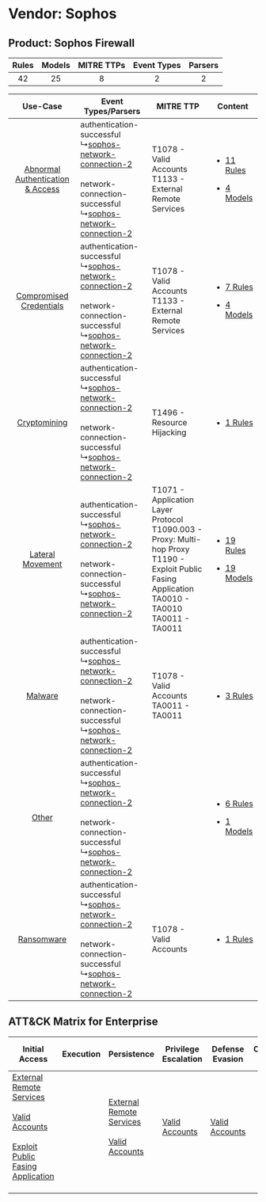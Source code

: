 Vendor: Sophos
==============
Product: Sophos Firewall
------------------------
| Rules | Models | MITRE TTPs | Event Types | Parsers |
|:-----:|:------:|:----------:|:-----------:|:-------:|
|  42   |   25   |     8      |      2      |    2    |

|    Use-Case    | Event Types/Parsers    | MITRE TTP    | Content    |
|:----:| ---- | ---- | ---- |
| [Abnormal Authentication & Access](../../../UseCases/uc_abnormal_authentication_&_access.md) |  authentication-successful<br> ↳[sophos-network-connection-2](Ps/pC_sophosnetworkconnection2.md)<br><br> network-connection-successful<br> ↳[sophos-network-connection-2](Ps/pC_sophosnetworkconnection2.md)<br> | T1078 - Valid Accounts<br>T1133 - External Remote Services<br>    | [<ul><li>11 Rules</li></ul><ul><li>4 Models</li></ul>](RM/r_m_sophos_sophos_firewall_Abnormal_Authentication_&_Access.md) |
|          [Compromised Credentials](../../../UseCases/uc_compromised_credentials.md)          |  authentication-successful<br> ↳[sophos-network-connection-2](Ps/pC_sophosnetworkconnection2.md)<br><br> network-connection-successful<br> ↳[sophos-network-connection-2](Ps/pC_sophosnetworkconnection2.md)<br> | T1078 - Valid Accounts<br>T1133 - External Remote Services<br>    | [<ul><li>7 Rules</li></ul><ul><li>4 Models</li></ul>](RM/r_m_sophos_sophos_firewall_Compromised_Credentials.md)    |
|    [Cryptomining](../../../UseCases/uc_cryptomining.md)    |  authentication-successful<br> ↳[sophos-network-connection-2](Ps/pC_sophosnetworkconnection2.md)<br><br> network-connection-successful<br> ↳[sophos-network-connection-2](Ps/pC_sophosnetworkconnection2.md)<br> | T1496 - Resource Hijacking<br>    | [<ul><li>1 Rules</li></ul>](RM/r_m_sophos_sophos_firewall_Cryptomining.md)    |
|    [Lateral Movement](../../../UseCases/uc_lateral_movement.md)    |  authentication-successful<br> ↳[sophos-network-connection-2](Ps/pC_sophosnetworkconnection2.md)<br><br> network-connection-successful<br> ↳[sophos-network-connection-2](Ps/pC_sophosnetworkconnection2.md)<br> | T1071 - Application Layer Protocol<br>T1090.003 - Proxy: Multi-hop Proxy<br>T1190 - Exploit Public Fasing Application<br>TA0010 - TA0010<br>TA0011 - TA0011<br> | [<ul><li>19 Rules</li></ul><ul><li>19 Models</li></ul>](RM/r_m_sophos_sophos_firewall_Lateral_Movement.md)    |
|    [Malware](../../../UseCases/uc_malware.md)    |  authentication-successful<br> ↳[sophos-network-connection-2](Ps/pC_sophosnetworkconnection2.md)<br><br> network-connection-successful<br> ↳[sophos-network-connection-2](Ps/pC_sophosnetworkconnection2.md)<br> | T1078 - Valid Accounts<br>TA0011 - TA0011<br>    | [<ul><li>3 Rules</li></ul>](RM/r_m_sophos_sophos_firewall_Malware.md)    |
|    [Other](../../../UseCases/uc_other.md)    |  authentication-successful<br> ↳[sophos-network-connection-2](Ps/pC_sophosnetworkconnection2.md)<br><br> network-connection-successful<br> ↳[sophos-network-connection-2](Ps/pC_sophosnetworkconnection2.md)<br> |    | [<ul><li>6 Rules</li></ul><ul><li>1 Models</li></ul>](RM/r_m_sophos_sophos_firewall_Other.md)    |
|    [Ransomware](../../../UseCases/uc_ransomware.md)    |  authentication-successful<br> ↳[sophos-network-connection-2](Ps/pC_sophosnetworkconnection2.md)<br><br> network-connection-successful<br> ↳[sophos-network-connection-2](Ps/pC_sophosnetworkconnection2.md)<br> | T1078 - Valid Accounts<br>    | [<ul><li>1 Rules</li></ul>](RM/r_m_sophos_sophos_firewall_Ransomware.md)    |

ATT&CK Matrix for Enterprise
----------------------------
| Initial Access                                                                                                                                                                                                                         | Execution | Persistence                                                                                                                                      | Privilege Escalation                                                | Defense Evasion                                                     | Credential Access | Discovery | Lateral Movement | Collection | Command and Control                                                                                                                                                                                                      | Exfiltration | Impact                                                                  |
| -------------------------------------------------------------------------------------------------------------------------------------------------------------------------------------------------------------------------------------- | --------- | ------------------------------------------------------------------------------------------------------------------------------------------------ | ------------------------------------------------------------------- | ------------------------------------------------------------------- | ----------------- | --------- | ---------------- | ---------- | ------------------------------------------------------------------------------------------------------------------------------------------------------------------------------------------------------------------------ | ------------ | ----------------------------------------------------------------------- |
| [External Remote Services](https://attack.mitre.org/techniques/T1133)<br><br>[Valid Accounts](https://attack.mitre.org/techniques/T1078)<br><br>[Exploit Public Fasing Application](https://attack.mitre.org/techniques/T1190)<br><br> |           | [External Remote Services](https://attack.mitre.org/techniques/T1133)<br><br>[Valid Accounts](https://attack.mitre.org/techniques/T1078)<br><br> | [Valid Accounts](https://attack.mitre.org/techniques/T1078)<br><br> | [Valid Accounts](https://attack.mitre.org/techniques/T1078)<br><br> |                   |           |                  |            | [Proxy: Multi-hop Proxy](https://attack.mitre.org/techniques/T1090/003)<br><br>[Application Layer Protocol](https://attack.mitre.org/techniques/T1071)<br><br>[Proxy](https://attack.mitre.org/techniques/T1090)<br><br> |              | [Resource Hijacking](https://attack.mitre.org/techniques/T1496)<br><br> |